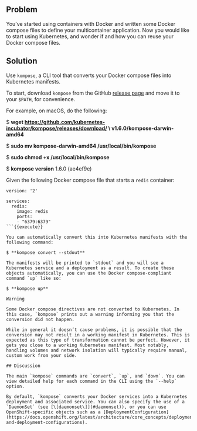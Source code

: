 ## Problem

You’ve started using containers with Docker and written some Docker compose files to define your multicontainer application. Now you would like to start using Kubernetes, and wonder if and how you can reuse your Docker compose files.

## Solution

Use `kompose`, a CLI tool that converts your Docker compose files into Kubernetes manifests.

To start, download `kompose` from the GitHub [release page](https://github.com/kubernetes-incubator/kompose/releases) and move it to your `$PATH`, for convenience.

For example, on macOS, do the following:

$ **wget https://github.com/kubernetes-incubator/kompose/releases/download/ \\
       v1.6.0/kompose-darwin-amd64**

$ **sudo mv kompose-darwin-amd64 /usr/local/bin/kompose**

$ **sudo chmod +x /usr/local/bin/kompose**

$ **kompose version**
1.6.0 (ae4ef9e)

Given the following Docker compose file that starts a `redis` container:

```
version: '2'

services:
  redis:
    image: redis
    ports:
    - "6379:6379"
```{{execute}}

You can automatically convert this into Kubernetes manifests with the following command:

$ **kompose convert --stdout**

The manifests will be printed to `stdout` and you will see a Kubernetes service and a deployment as a result. To create these objects automatically, you can use the Docker compose-compliant command `up` like so:

$ **kompose up**

Warning

Some Docker compose directives are not converted to Kubernetes. In this case, `kompose` prints out a warning informing you that the conversion did not happen.

While in general it doesn’t cause problems, it is possible that the conversion may not result in a working manifest in Kubernetes. This is expected as this type of transformation cannot be perfect. However, it gets you close to a working Kubernetes manifest. Most notably, handling volumes and network isolation will typically require manual, custom work from your side.

## Discussion

The main `kompose` commands are `convert`, `up`, and `down`. You can view detailed help for each command in the CLI using the `--help` option.

By default, `kompose` converts your Docker services into a Kubernetes deployment and associated service. You can also specify the use of a `DaemonSet` (see [\[daemonset\]](#daemonset)), or you can use OpenShift-specific objects such as a [DeploymentConfiguration](https://docs.openshift.org/latest/architecture/core_concepts/deployments.html#deployments-and-deployment-configurations).